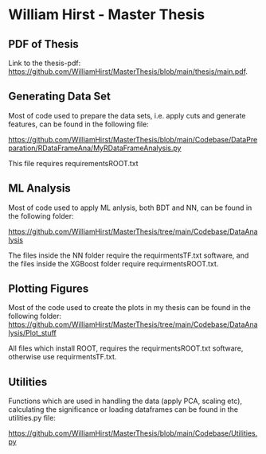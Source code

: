 # William Hirst - Master Thesis

## PDF of Thesis
Link to the thesis-pdf: https://github.com/WilliamHirst/MasterThesis/blob/main/thesis/main.pdf.

## Generating Data Set
Most of code used to prepare the data sets, i.e. apply cuts and generate features, can be found in the following file:

https://github.com/WilliamHirst/MasterThesis/blob/main/Codebase/DataPreparation/RDataFrameAna/MyRDataFrameAnalysis.py

This file requires requirementsROOT.txt 

## ML Analysis 
Most of code used to apply ML anlysis, both BDT and NN, can be found in the following folder:

https://github.com/WilliamHirst/MasterThesis/tree/main/Codebase/DataAnalysis

The files inside the NN folder require the requirmentsTF.txt software, and the files inside the XGBoost folder require requirmentsROOT.txt.

## Plotting Figures
Most of the code used to create the plots in my thesis can be found in the following folder:
https://github.com/WilliamHirst/MasterThesis/tree/main/Codebase/DataAnalysis/Plot_stuff

All files which install ROOT, requires the requirmentsROOT.txt software, otherwise use requirmentsTF.txt.

## Utilities 

Functions which are used in handling the data (apply PCA, scaling etc), calculating the significance or loading dataframes can be found in the utilities.py file:

https://github.com/WilliamHirst/MasterThesis/blob/main/Codebase/Utilities.py
